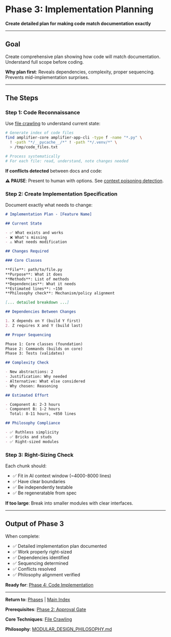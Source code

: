 # Phase 3: Implementation Planning

**Create detailed plan for making code match documentation exactly**

---

## Goal

Create comprehensive plan showing how code will match documentation. Understand full scope before coding.

**Why plan first**: Reveals dependencies, complexity, proper sequencing. Prevents mid-implementation surprises.

---

## The Steps

### Step 1: Code Reconnaissance

Use [file crawling](../core_concepts/file_crawling.md) to understand current state:

```bash
# Generate index of code files
find amplifier-core amplifier-app-cli -type f -name "*.py" \
  ! -path "*/__pycache__/*" ! -path "*/.venv/*" \
  > /tmp/code_files.txt

# Process systematically
# For each file: read, understand, note changes needed
```

**If conflicts detected** between docs and code:

**⚠️ PAUSE**: Present to human with options. See [context poisoning detection](../core_concepts/context_poisoning.md#detection-and-resolution).

### Step 2: Create Implementation Specification

Document exactly what needs to change:

```markdown
# Implementation Plan - [Feature Name]

## Current State

- ✅ What exists and works
- ❌ What's missing
- ⚠️ What needs modification

## Changes Required

### Core Classes

**File**: path/to/file.py
**Purpose**: What it does
**Methods**: List of methods
**Dependencies**: What it needs
**Estimated lines**: ~150
**Philosophy check**: Mechanism/policy alignment

[... detailed breakdown ...]

## Dependencies Between Changes

1. X depends on Y (build Y first)
2. Z requires X and Y (build last)

## Proper Sequencing

Phase 1: Core classes (foundation)
Phase 2: Commands (builds on core)
Phase 3: Tests (validates)

## Complexity Check

- New abstractions: 2
- Justification: Why needed
- Alternative: What else considered
- Why chosen: Reasoning

## Estimated Effort

- Component A: 2-3 hours
- Component B: 1-2 hours
  Total: 8-11 hours, +850 lines

## Philosophy Compliance

- ✅ Ruthless simplicity
- ✅ Bricks and studs
- ✅ Right-sized modules
```

### Step 3: Right-Sizing Check

Each chunk should:

- ✅ Fit in AI context window (~4000-8000 lines)
- ✅ Have clear boundaries
- ✅ Be independently testable
- ✅ Be regeneratable from spec

**If too large**: Break into smaller modules with clear interfaces.

---

## Output of Phase 3

When complete:

- ✅ Detailed implementation plan documented
- ✅ Work properly right-sized
- ✅ Dependencies identified
- ✅ Sequencing determined
- ✅ Conflicts resolved
- ✅ Philosophy alignment verified

**Ready for**: [Phase 4: Code Implementation](04_code_implementation.md)

---

**Return to**: [Phases](README.md) | [Main Index](../README.md)

**Prerequisites**: [Phase 2: Approval Gate](02_approval_gate.md)

**Core Techniques**: [File Crawling](../core_concepts/file_crawling.md)

**Philosophy**: [MODULAR_DESIGN_PHILOSOPHY.md](../../.claude/context/PHILOSOPHY.md)
